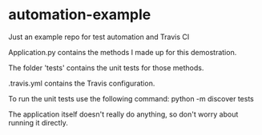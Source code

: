 # automation-example
Just an example repo for test automation and Travis CI

Application.py contains the methods I made up for this demostration.

The folder 'tests' contains the unit tests for those methods.

.travis.yml contains the Travis configuration.

To run the unit tests use the following command:
python -m discover tests

The application itself doesn't really do anything, so don't worry about running it directly.

